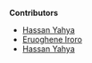 **Contributors**

<!-- prettier-ignore-start -->

- [Hassan Yahya](https://github.com/dmdhassan)
- [Eruoghene Iroro](https://github.com/e-iroro)
- [Hassan Yahya](https://github.com/dmdhassan)
